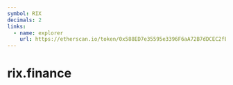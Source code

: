 ```yaml
---
symbol: RIX
decimals: 2
links:
  - name: explorer
    url: https://etherscan.io/token/0x588ED7e35595e3396F6aA72B7dDCEC2fEFBcA46e
---
```


# rix.finance
